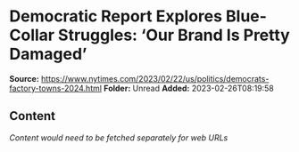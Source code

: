# Democratic Report Explores Blue-Collar Struggles: ‘Our Brand Is Pretty Damaged’

**Source:** https://www.nytimes.com/2023/02/22/us/politics/democrats-factory-towns-2024.html
**Folder:** Unread
**Added:** 2023-02-26T08:19:58




## Content
*Content would need to be fetched separately for web URLs*
